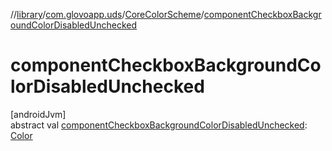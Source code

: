 //[library](../../../index.md)/[com.glovoapp.uds](../index.md)/[CoreColorScheme](index.md)/[componentCheckboxBackgroundColorDisabledUnchecked](component-checkbox-background-color-disabled-unchecked.md)

# componentCheckboxBackgroundColorDisabledUnchecked

[androidJvm]\
abstract val [componentCheckboxBackgroundColorDisabledUnchecked](component-checkbox-background-color-disabled-unchecked.md): [Color](https://developer.android.com/reference/kotlin/androidx/compose/ui/graphics/Color.html)
